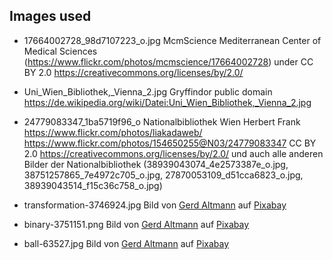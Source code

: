 ## Images used

- 17664002728_98d7107223_o.jpg  McmScience
  Mediterranean Center of Medical Sciences
  (https://www.flickr.com/photos/mcmscience/17664002728) under CC BY 2.0 https://creativecommons.org/licenses/by/2.0/

- Uni_Wien_Bibliothek,_Vienna_2.jpg Gryffindor public domain https://de.wikipedia.org/wiki/Datei:Uni_Wien_Bibliothek,_Vienna_2.jpg

- 24779083347_1ba5719f96_o Nationalbibliothek Wien Herbert Frank https://www.flickr.com/photos/liakadaweb/  https://www.flickr.com/photos/154650255@N03/24779083347 CC BY 2.0 https://creativecommons.org/licenses/by/2.0/ und auch alle anderen Bilder der Nationalbibliothek (38939043074_4e2573387e_o.jpg, 38751257865_7e4972c705_o.jpg, 27870053109_d51cca6823_o.jpg, 38939043514_f15c36c758_o.jpg)

- transformation-3746924.jpg Bild von <a href="https://pixabay.com/de/users/geralt-9301/?utm_source=link-attribution&amp;utm_medium=referral&amp;utm_campaign=image&amp;utm_content=3746924">Gerd Altmann</a> auf <a href="https://pixabay.com/de/?utm_source=link-attribution&amp;utm_medium=referral&amp;utm_campaign=image&amp;utm_content=3746924">Pixabay</a>


- binary-3751151.png Bild von <a href="https://pixabay.com/de/users/geralt-9301/?utm_source=link-attribution&amp;utm_medium=referral&amp;utm_campaign=image&amp;utm_content=3751151">Gerd Altmann</a> auf <a href="https://pixabay.com/de/?utm_source=link-attribution&amp;utm_medium=referral&amp;utm_campaign=image&amp;utm_content=3751151">Pixabay</a>

- ball-63527.jpg Bild von <a href="https://pixabay.com/de/users/geralt-9301/?utm_source=link-attribution&amp;utm_medium=referral&amp;utm_campaign=image&amp;utm_content=63527">Gerd Altmann</a> auf <a href="https://pixabay.com/de/?utm_source=link-attribution&amp;utm_medium=referral&amp;utm_campaign=image&amp;utm_content=63527">Pixabay</a>
